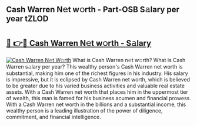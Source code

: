 ## Cash Warren N𝚎t w𝚘rth - Part-OSB S𝚊lary per year tZLOD

# <h2><a href="http://gc44oh.nevu.top/?p=Cash+Warren">🔗 👉🔴 Cash Warren N𝚎t w𝚘rth - S𝚊lary</a></h2>

[![Cash Warren N𝚎t W𝚘rth](https://i.imgur.com/Oavwk0R.jpeg)](http://gc44oh.nevu.top/?p=Cash+Warren)
What is Cash Warren n𝚎t w𝚘rth? What is Cash Warren s𝚊lary per year?
This wealthy person's Cash Warren net worth is substantial, making him one of the richest figures in his industry. His salary is impressive, but it is eclipsed by Cash Warren net worth, which is believed to be greater due to his varied business activities and valuable real estate assets. With a Cash Warren net worth that places him in the uppermost tier of wealth, this man is famed for his business acumen and financial prowess. With a Cash Warren net worth in the billions and a substantial income, this wealthy person is a leading illustration of the power of diligence, commitment, and financial intelligence.
